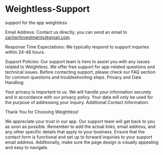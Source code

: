 # Weightless-Support

support for the app weightless

Email Address: Contact us directly, you can send an email to zacherlinvestments@gmail.com.

Response Time Expectations: We typically respond to support inquiries within 24-48 hours.

Support Policies: Our support team is here to assist you with any issues related to Weightless. We offer free support for app-related questions and technical issues. Before contacting support, please check our FAQ section for common questions and troubleshooting steps. Privacy and Data Handling:

Your privacy is important to us. We will handle your information securely and in accordance with our privacy policy. Your data will only be used for the purpose of addressing your inquiry. Additional Contact Information:

Thank You for Choosing Weightless!

We appreciate your trust in our app. Our support team will get back to you as soon as possible. Remember to add the actual links, email address, and any other specific details that apply to your business. Ensure that the contact form is functional and set up to forward inquiries to your support email address. Additionally, make sure the page design is visually appealing and easy to navigate.
